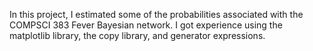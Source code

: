 In this project, I estimated some of the probabilities associated with the COMPSCI 383 Fever Bayesian network. I got experience using the matplotlib library, the copy library, and generator expressions.
